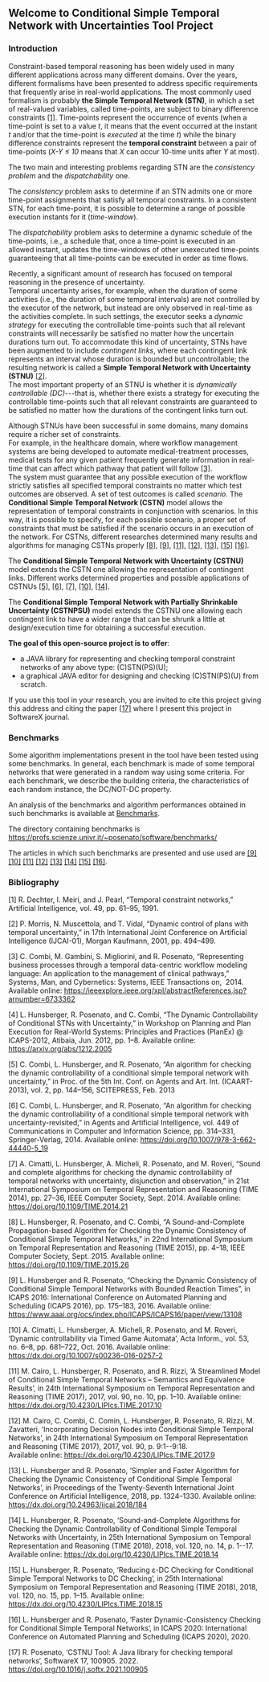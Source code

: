 ## Welcome to Conditional Simple Temporal Network with Uncertainties Tool Project

### Introduction

Constraint-based temporal reasoning has been widely used in many different applications across many different domains.
Over the years, different formalisms have been presented to address specific requirements that frequently arise in
real-world applications.
The most commonly used formalism is probably **the Simple Temporal Network (STN)**, in which a set of real-valued
variables, called time-points, are subject
to binary difference constraints [\[1\]](#c1).
Time-points represent the occurrence of events (when a time-point is set to a value *t*, it means that the event
occurred at the instant *t* and/or that the time-point is *executed* at the time *t*)
while the binary difference constraints represent the **temporal constraint** between a pair of time-points (*X-Y &le;
10* means that *X* can occur 10-time units after *Y* at most).

The two main and interesting problems regarding STN are the *consistency problem* and the *dispatchability* one.

The *consistency* problem asks to determine if an STN admits one or more time-point assignments that satisfy all temporal constraints.
In a consistent STN, for each time-point, it is possible to determine a range of possible execution instants for it (*time-window*).

The *dispatchability* problem asks to determine a dynamic schedule of the time-points, i.e., a schedule that, once a time-point is executed in an allowed instant, updates the time-windows of other unexecuted time-points guaranteeing that all time-points can be executed in order as time flows. 

Recently, a significant amount of research has focused on temporal reasoning in the presence of uncertainty.   
Temporal uncertainty arises, for example, when the duration of some activities (i.e., the duration of some temporal intervals) are not controlled by the executor of the network, but instead are only observed in real-time as the activities complete. 
In such settings, the executor seeks a *dynamic strategy* for executing the controllable time-points such that all relevant constraints will necessarily be satisfied no matter how the uncertain durations turn out.
To accommodate this kind of uncertainty, STNs have been augmented to include *contingent links*, where each contingent link represents an interval whose duration is bounded but uncontrollable; the resulting network is called a **Simple Temporal Network with Uncertainty (STNU)** [\[2\]](#c2).  
The most important property of an STNU is whether it is *dynamically controllable (DC)*---that is, whether there exists a strategy for executing 
the controllable time-points such that all relevant constraints are guaranteed to be satisfied no matter how the durations of the contingent links turn out.  

Although STNUs have been successful in some domains, many domains require a richer set of constraints.  
For example, in the healthcare domain, where workflow management systems are being developed to automate medical-treatment processes, 
medical tests for any given patient frequently generate information in real-time that can affect which pathway that patient will follow [\[3\]](#c3).   
The system must guarantee that any possible execution of the workflow strictly satisfies all specified temporal constraints no matter which test outcomes are observed.
A set of test outcomes is called *scenario*.
The **Conditional Simple Temporal Network (CSTN)** model allows the representation of temporal constraints in conjunction with scenarios. 
In this way, it is possible to specify, for each possible scenario, a proper set of constraints that must be satisfied if the scenario occurs in an execution of the network.
For CSTNs, different researches determined many results and algorithms for managing CSTNs properly [\[8\]](#c8), [\[9\]](#c9), [\[11\]](#c11), [\[12\]](#c12), [\[13\]](#c13), [\[15\]](#c15)
[\[16\]](#c16).

The **Conditional Simple Temporal Network with Uncertainty (CSTNU)** model extends the CSTN one allowing the representation of contingent links. 
Different works determined properties and possible applications of CSTNUs [\[5\]](#c5), [\[6\]](#c6), [\[7\]](#c7), [\[10\]](#c10), [\[14\]](#c14).

The **Conditional Simple Temporal Network with Partially Shrinkable Uncertainty (CSTNPSU)** model extends the CSTNU one allowing each contingent link to have a wider range that can be shrunk a little at design/execution time for obtaining a successful execution. 

**The goal of this open-source project is to offer**:

- a JAVA library for representing and checking temporal constraint networks of any above type: (C)STN(PS)(U);
- a graphical JAVA editor for designing and checking (C)STN(PS)(U) from scratch.

If you use this tool in your research, you are invited to cite this project giving this address and citing the paper [\[17\]](#c17) where I present this project in SoftwareX journal.


### Benchmarks
Some algorithm implementations present in the tool have been tested using some benchmarks. 
In general, each benchmark is made of some temporal networks that were generated in a random way using some criteria. For each benchmark, we describe the building criteria, the characteristics of each random instance, the DC/NOT-DC property. 

An analysis of the benchmarks and algorithm performances obtained in such benchmarks is available at [Benchmarks](benchmarkWrapper.html).

The directory containing benchmarks is https://profs.scienze.univr.it/~posenato/software/benchmarks/ 

The articles in which such benchmarks are presented and use used are 
[\[9\]](#c9)
[\[10\]](#c10)
[\[11\]](#c11)
[\[12\]](#c12)
[\[13\]](#c13)
[\[14\]](#c14)
[\[15\]](#c15)
[\[16\]](#c16).

### Bibliography

<a id="c1">[1]</a> R. Dechter, I. Meiri, and J. Pearl, “Temporal constraint networks,” Artificial Intelligence, vol.
49, pp. 61–95, 1991.

<a id="c2">[2]</a> P. Morris, N. Muscettola, and T. Vidal, “Dynamic control of plans with temporal uncertainty,” in
17th International Joint Conference on Artificial Intelligence (IJCAI-01),
Morgan Kaufmann, 2001, pp. 494–499.

<a id="c3">[3]</a> C. Combi, M. Gambini, S. Migliorini, and R. Posenato, “Representing business processes through a
temporal data-centric workflow modeling language:
An application to the management of clinical pathways,” Systems, Man, and Cybernetics: Systems, IEEE Transactions on,
&nbsp;2014.
Available online: https://ieeexplore.ieee.org/xpl/abstractReferences.jsp?arnumber=6733362

<a id="c4">[4]</a> L. Hunsberger, R. Posenato, and C. Combi, “The Dynamic Controllability of Conditional STNs with
Uncertainty,” in Workshop on Planning and Plan Execution for Real-World Systems: Principles and Practices (PlanEx) @
ICAPS-2012, Atibaia, Jun. 2012, pp. 1–8.
Available online: https://arxiv.org/abs/1212.2005

<a id="c5">[5]</a> C. Combi, L. Hunsberger, and R. Posenato, “An algorithm for checking the dynamic controllability of a
conditional simple temporal network with uncertainty,”
in Proc. of the 5th Int. Conf. on Agents and Art. Int. (ICAART-2013), vol. 2, pp. 144–156, SCITEPRESS, Feb. 2013

<a id="c6">[6]</a> C. Combi, L. Hunsberger, and R. Posenato, “An algorithm for checking the dynamic
controllability of a conditional simple temporal network with uncertainty-revisited,” in Agents and Artificial
Intelligence, vol. 449 of Communications in Computer and Information
Science, pp. 314–331,
Springer-Verlag, 2014.
Available online: https://doi.org/10.1007/978-3-662-44440-5_19

<a id="c7">[7]</a> A. Cimatti, L. Hunsberger, A. Micheli, R. Posenato, and M. Roveri, “Sound and complete algorithms for
checking the dynamic controllability of temporal networks with uncertainty, disjunction and observation,” in 21st
International Symposium on Temporal Representation and Reasoning (TIME 2014),
pp. 27–36, IEEE Computer Society, Sept. 2014.
Available online: https://doi.org/10.1109/TIME.2014.21

<a id="c8">[8]</a> L. Hunsberger, R. Posenato, and C. Combi, “A Sound-and-Complete Propagation-based Algorithm for
Checking the Dynamic Consistency of Conditional Simple Temporal Networks,”
in 22nd International Symposium on Temporal Representation and Reasoning (TIME 2015), pp. 4–18, IEEE Computer
Society, Sept. 2015.
Available online: https://doi.org/10.1109/TIME.2015.26

<a id="c9">[9]</a> L. Hunsberger and R. Posenato, “Checking the Dynamic Consistency of Conditional Simple Temporal
Networks with Bounded Reaction Times”,
in ICAPS 2016: International Conference on Automated Planning and Scheduling (ICAPS 2016), pp. 175–183, 2016.
Available online: https://www.aaai.org/ocs/index.php/ICAPS/ICAPS16/paper/view/13108

<a id="c10">[10]</a> A. Cimatti, L. Hunsberger, A. Micheli, R. Posenato, and M. Roveri, ‘Dynamic controllability via
Timed Game Automata’,
Acta Inform., vol. 53, no. 6–8, pp. 681–722, Oct. 2016.
Available online: https://dx.doi.org/10.1007/s00236-016-0257-2

<a id="c11">[11]</a> M. Cairo, L. Hunsberger, R. Posenato, and R. Rizzi, ‘A Streamlined Model of Conditional Simple
Temporal Networks – Semantics and Equivalence Results’,
in 24th International Symposium on Temporal Representation and Reasoning (TIME 2017), 2017, vol. 90, no. 10, pp. 1–10.
Available online: https://dx.doi.org/10.4230/LIPIcs.TIME.2017.10

<a id="c12">[12]</a> M. Cairo, C. Combi, C. Comin, L. Hunsberger, R. Posenato, R. Rizzi, M. Zavatteri, ‘Incorporating
Decision Nodes into Conditional Simple Temporal Networks’,
in 24th International Symposium on Temporal Representation and Reasoning (TIME 2017), 2017, vol. 90, p. 9:1--9:18.  
Available online: https://dx.doi.org/10.4230/LIPIcs.TIME.2017.9

<a id="c13">[13]</a> L. Hunsberger and R. Posenato, ‘Simpler and Faster Algorithm for Checking the Dynamic Consistency
of Conditional Simple Temporal Networks’,
in Proceedings of the Twenty-Seventh International Joint Conference on Artificial Intelligence, 2018, pp. 1324–1330.
Available online: https://dx.doi.org/10.24963/ijcai.2018/184

<a id="c14">[14]</a> L. Hunsberger, R. Posenato, ‘Sound-and-Complete Algorithms for Checking the Dynamic Controllability
of Conditional Simple Temporal Networks with Uncertainty,
in 25th International Symposium on Temporal Representation and Reasoning (TIME 2018), 2018, vol. 120, no. 14, p.
1--17.  
Available online: https://dx.doi.org/10.4230/LIPIcs.TIME.2018.14

<a id="c15">[15]</a> L. Hunsberger, R. Posenato, ‘Reducing ε-DC Checking for Conditional Simple Temporal Networks to DC
Checking’,
in 25th International Symposium on Temporal Representation and Reasoning (TIME 2018), 2018, vol. 120, no. 15, pp. 1–15.
Available online: https://dx.doi.org/10.4230/LIPIcs.TIME.2018.15

<a id="c16">[16]</a> L. Hunsberger and R. Posenato, ‘Faster Dynamic-Consistency Checking for Conditional Simple Temporal
Networks‘,
in ICAPS 2020: International Conference on Automated Planning and Scheduling (ICAPS 2020), 2020.

<a id="c17">[17]</a> R. Posenato, ‘CSTNU Tool: A Java library for checking temporal networks‘,
SoftwareX 17, 100905. 2022. https://doi.org/10.1016/j.softx.2021.100905
